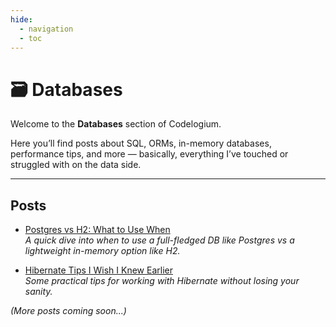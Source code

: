 ```yaml
---
hide:
  - navigation
  - toc
---
```


# 🗃️ Databases

Welcome to the **Databases** section of Codelogium.

Here you’ll find posts about SQL, ORMs, in-memory databases, performance tips, and more — basically, everything I’ve touched or struggled with on the data side.

---

## Posts

- [Postgres vs H2: What to Use When](postgres-vs-h2.md)  
  _A quick dive into when to use a full-fledged DB like Postgres vs a lightweight in-memory option like H2._

- [Hibernate Tips I Wish I Knew Earlier](hibernate-tips.md)  
  _Some practical tips for working with Hibernate without losing your sanity._

*(More posts coming soon...)*
